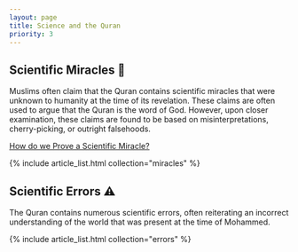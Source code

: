 ```yaml
---
layout: page
title: Science and the Quran
priority: 3
---
```


## Scientific Miracles 🔬

Muslims often claim that the Quran contains scientific miracles that were unknown to humanity at the time of its revelation. These claims are often used to argue that the Quran is the word of God. However, upon closer examination, these claims are found to be based on misinterpretations, cherry-picking, or outright falsehoods.

[How do we Prove a Scientific Miracle?](/quran/facts)

{% include article_list.html collection="miracles" %}

## Scientific Errors ⚠️

The Quran contains numerous scientific errors, often reiterating an incorrect understanding of the world that was present at the time of Mohammed.

{% include article_list.html collection="errors" %}
